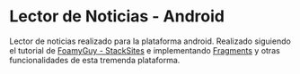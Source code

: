 Lector de Noticias - Android 
==================

Lector de noticias realizado para la plataforma android. Realizado siguiendo el tutorial de [FoamyGuy - StackSites](https://github.com/FoamyGuy/StackSites) e implementando [Fragments](http://developer.android.com/guide/components/fragments.html) y otras funcionalidades de esta tremenda plataforma. 

